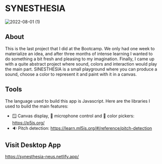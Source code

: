 # SYNESTHESIA


![2022-08-01 (1)](https://user-images.githubusercontent.com/96746116/182108813-0f63cea2-56d6-4779-9c2d-1fac71bc0788.png)


## About
This is the last project that I did at the Bootcamp. We only had one week to materialize an idea, and after three months of intense learning I wanted to do something a bit fresh and pleasing to my imagination. Finally, I came up with a quite abstract project where sound, colors and interaction would play the main part. SINESTHESIA is a small playground where you can produce a sound, choose a color to represent it and paint with it in a canvas.

## Tools
The language used to build this app is Javascript. Here are the libraries I used to build the main features:
- :window: Canvas display, :microphone: microphone control and :art: color pickers: https://p5js.org/
- :sound: Pitch detection: https://learn.ml5js.org/#/reference/pitch-detection

## Visit Desktop App
https://synesthesia-neus.netlify.app/
